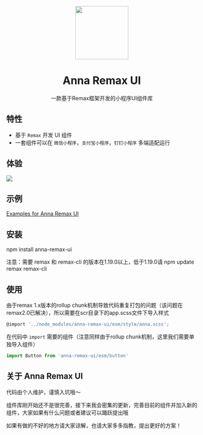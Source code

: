 <p align="center">
  <img width="140" src="https://smebimage.fuliaoyi.com/FoMXNlKdZt9UqufDkPony8ztWKsU">
</p>

<h1 align="center">Anna Remax UI</h1>

<div align="center">一款基于Remax框架开发的小程序UI组件库</div>

## 特性

- 基于 `Remax` 开发 UI 组件
- 一套组件可以在 `微信小程序`，`支付宝小程序`，`钉钉小程序` 多端适配运行

## 体验

<img src="https://smebimage.fuliaoyi.com/FlgWFhyopxQeTWA6_G205YVP1yhb">

## 示例

[Examples for Anna Remax UI](https://github.com/AnnaSearl/examples-anna-remax-ui)

## 安装

npm install anna-remax-ui

注意：需要 remax 和 remax-cli 的版本在1.19.0以上，低于1.19.0请 npm update remax remax-cli

## 使用

由于remax 1.x版本的rollup chunk机制导致代码重复打包的问题（该问题在remax2.0已解决），所以需要在scr目录下的app.scss文件下导入样式

```js
@import '../node_modules/anna-remax-ui/esm/style/anna.scss';
```

在代码中 `import` 需要的组件（注意同样由于rollup chunk机制，这里我们需要单独导入组件）

```js
import Button from 'anna-remax-ui/esm/button'
```

## 关于 Anna Remax UI

代码由个人维护，谨慎入坑哦～

组件库刚开始还不是很完善，接下来我会密集的更新，完善目前的组件并加入新的组件，大家如果有什么问题或者建议可以踊跃提出哦

如果有做的不好的地方请大家谅解，也请大家多多指教，提出更好的方案！


